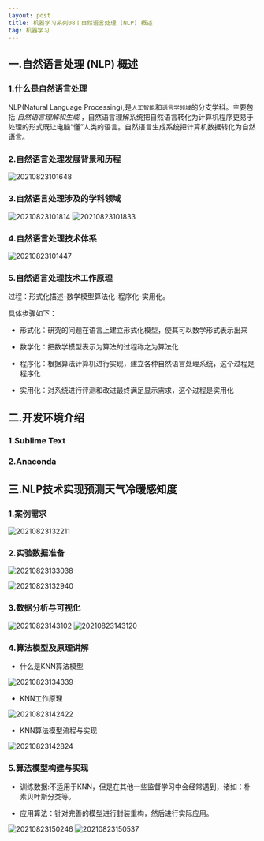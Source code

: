```yaml
---
layout: post
title: 机器学习系列08丨自然语言处理 (NLP) 概述
tag: 机器学习
---
```


## 一.自然语言处理 (NLP) 概述

### 1.什么是自然语言处理

NLP(Natural Language Processing),是`人工智能`和`语言学领域`的分支学科。主要包括 *自然语言理解和生成* ，自然语言理解系统把自然语言转化为计算机程序更易于处理的形式既让电脑“懂”人类的语言。自然语言生成系统把计算机数据转化为自然语言。

### 2.自然语言处理发展背景和历程

![20210823101648](https://cdn.jsdelivr.net/gh/luckykang/picture_bed/blogs_images/20210823101648.png)

### 3.自然语言处理涉及的学科领域

![20210823101814](https://cdn.jsdelivr.net/gh/luckykang/picture_bed/blogs_images/20210823101814.png)
![20210823101833](https://cdn.jsdelivr.net/gh/luckykang/picture_bed/blogs_images/20210823101833.png)

### 4.自然语言处理技术体系

![20210823101447](https://cdn.jsdelivr.net/gh/luckykang/picture_bed/blogs_images/20210823101447.png)

### 5.自然语言处理技术工作原理

过程：形式化描述-数学模型算法化-程序化-实用化。

具体步骤如下：

* 形式化：研究的问题在语言上建立形式化模型，使其可以数学形式表示出来

* 数学化：把数学模型表示为算法的过程称之为算法化

* 程序化：根据算法计算机进行实现，建立各种自然语言处理系统，这个过程是程序化

* 实用化：对系统进行评测和改进最终满足显示需求，这个过程是实用化

## 二.开发环境介绍

### 1.Sublime Text

### 2.Anaconda

## 三.NLP技术实现预测天气冷暖感知度

### 1.案例需求

![20210823132211](https://cdn.jsdelivr.net/gh/luckykang/picture_bed/blogs_images/20210823132211.png)

### 2.实验数据准备

![20210823133038](https://cdn.jsdelivr.net/gh/luckykang/picture_bed/blogs_images/20210823133038.png)

![20210823132940](https://cdn.jsdelivr.net/gh/luckykang/picture_bed/blogs_images/20210823132940.png)

### 3.数据分析与可视化

![20210823143102](https://cdn.jsdelivr.net/gh/luckykang/picture_bed/blogs_images/20210823143102.png)
![20210823143120](https://cdn.jsdelivr.net/gh/luckykang/picture_bed/blogs_images/20210823143120.png)

### 4.算法模型及原理讲解

* 什么是KNN算法模型

![20210823134339](https://cdn.jsdelivr.net/gh/luckykang/picture_bed/blogs_images/20210823134339.png)

* KNN工作原理

![20210823142422](https://cdn.jsdelivr.net/gh/luckykang/picture_bed/blogs_images/20210823142422.png)

* KNN算法模型流程与实现

![20210823142824](https://cdn.jsdelivr.net/gh/luckykang/picture_bed/blogs_images/20210823142824.png)

### 5.算法模型构建与实现

* 训练数据:不适用于KNN，但是在其他一些监督学习中会经常遇到，诸如：朴素贝叶斯分类等。

* 应用算法：针对完善的模型进行封装重构，然后进行实际应用。

![20210823150246](https://cdn.jsdelivr.net/gh/luckykang/picture_bed/blogs_images/20210823150246.png)
![20210823150537](https://cdn.jsdelivr.net/gh/luckykang/picture_bed/blogs_images/20210823150537.png)

